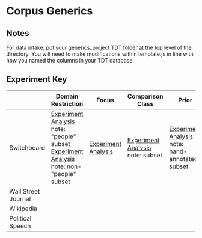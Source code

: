 # Corpus Generics
## Notes
For data intake, put your generics\_project TDT folder at the top level of the directory.
You will need to make modifications within template.js in line with how you named the columns in your TDT database.
## Experiment Key
|                     | Domain Restriction                                                                                                                                                                                                                | Focus                                                                   | Comparison Class                                                                                | Prior                                                                                           | Prevalence                                                    | Valence                                                            | Causality                                                                                            | Endorsement                                                                          |
|---------------------|-----------------------------------------------------------------------------------------------------------------------------------------------------------------------------------------------------------------------------------|-------------------------------------------------------------------------|-------------------------------------------------------------------------------------------------|-------------------------------------------------------------------------------------------------|---------------------------------------------------------------|--------------------------------------------------------------------|------------------------------------------------------------------------------------------------------|--------------------------------------------------------------------------------------|
| Switchboard         | [Experiment](experiments/domain-restriction-people2) [Analysis](analysis/pilot-analysis-3.Rmd) note: "people" subset [Experiment](experiments/domain-restriction-nonpeople) [Analysis](analysis/pilot-analysis-2.Rmd) note: non-"people" subset | [Experiment](experiments/emboldened_focus) [Analysis](analysis/results) | [Experiment](experiments/comparison-class_prior_np) [Analysis](analysis/ccepe.Rmd) note: subset | [Experiment](experiments/comparison-class_prior_np) [Analysis](analysis/ccepe.Rmd) note: hand-annotated subset | [Experiment](experiments/prevalence) Analysis note: hand-annotated subset | [Experiment](experiments/valence) [Analysis](analysis/valence.Rmd) | [Experiment](experiments/causal_endorsement_swbd) [Analysis](analysis/causality.Rmd)                 | [Experiment](experiments/causal_endorsement_swbd) [Analysis](analysis/causality.Rmd) |
| Wall Street Journal |                                                                                                                                                                                                                                   |                                                                         |                                                                                                 |                                                                                                 | [Experiment](experiments/prevalence_wsj)                                                              | [Experiment](experiments/valence_wsj)                                                                   | [Experiment](experiments/causalityexperiments/causal_endorsement) [Analysis](analysis/causality.Rmd) | [Experiment](experiments/causal_endorsement) [Analysis](analysis/causality.Rmd)      |
| Wikipedia           |                                                                                                                                                                                                                                   |                                                                         |                                                                                                 |                                                                                                 |                                                               |                                                                    |                                                                                                      |                                                                                      |
| Political Speech    |                                                                                                                                                                                                                                   |                                                                         |                                                                                                 |                                                                                                 |                                                               |                                                                    |                                                                                                      |                                                                                      |
